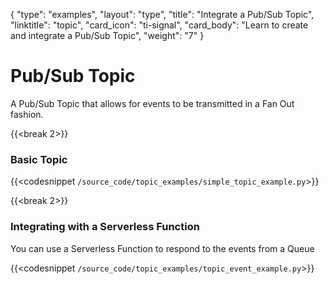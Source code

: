 {
    "type": "examples",
    "layout": "type",
    "title": "Integrate a Pub/Sub Topic",
    "linktitle": "topic",
    "card_icon": "ti-signal",
    "card_body": "Learn to create and integrate a Pub/Sub Topic",
    "weight": "7"
}


# Pub/Sub Topic

A Pub/Sub Topic that allows for events to be transmitted in a Fan Out fashion.

{{<break 2>}}
### Basic Topic

{{<codesnippet `/source_code/topic_examples/simple_topic_example.py`>}}


{{<break 2>}}
### Integrating with a Serverless Function
You can use a Serverless Function to respond to the events from a Queue

{{<codesnippet `/source_code/topic_examples/topic_event_example.py`>}}
